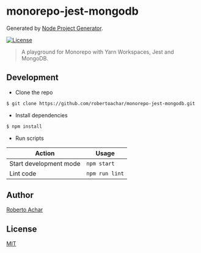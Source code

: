 # monorepo-jest-mongodb

Generated by [Node Project Generator](https://github.com/robertoachar/generator-node).

[![License][license-badge]][license-url]

> A playground for Monorepo with Yarn Workspaces, Jest and MongoDB.

## Development

- Clone the repo

```bash
$ git clone https://github.com/robertoachar/monorepo-jest-mongodb.git
```

- Install dependencies

```bash
$ npm install
```

- Run scripts

| Action                 | Usage          |
| ---------------------- | -------------- |
| Start development mode | `npm start`    |
| Lint code              | `npm run lint` |

## Author

[Roberto Achar](https://twitter.com/robertoachar)

## License

[MIT](https://github.com/robertoachar/monorepo-jest-mongodb/blob/master/LICENSE)

[license-badge]: https://img.shields.io/github/license/robertoachar/monorepo-jest-mongodb.svg
[license-url]: https://opensource.org/licenses/MIT
